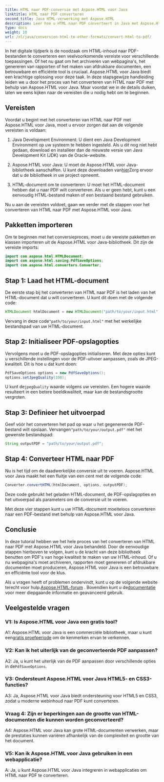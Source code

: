 ```yaml
---
title: HTML naar PDF-conversie met Aspose.HTML voor Java
linktitle: HTML naar PDF converteren
second_title: Java HTML-verwerking met Aspose.HTML
description: Leer hoe u HTML naar PDF converteert in Java met Aspose.HTML. Maak moeiteloos hoogwaardige PDF's van uw HTML-inhoud.
type: docs
weight: 10
url: /nl/java/conversion-html-to-other-formats/convert-html-to-pdf/
---
```

In het digitale tijdperk is de noodzaak om HTML-inhoud naar PDF-bestanden te converteren een veelvoorkomende vereiste voor verschillende toepassingen. Of het nu gaat om het archiveren van webpagina's, het genereren van rapporten of het maken van afdrukbare documenten, een betrouwbare en efficiënte tool is cruciaal. Aspose.HTML voor Java biedt een krachtige oplossing voor deze taak. In deze stapsgewijze handleiding leiden we u door het proces van het converteren van HTML naar PDF met behulp van Aspose.HTML voor Java. Maar voordat we in de details duiken, laten we eens kijken naar de vereisten die u nodig hebt om te beginnen.

## Vereisten

Voordat u begint met het converteren van HTML naar PDF met Aspose.HTML voor Java, moet u ervoor zorgen dat aan de volgende vereisten is voldaan:

1. Java Development Environment: U dient een Java Development Environment op uw systeem te hebben ingesteld. Als u dit nog niet hebt gedaan, download en installeer dan de nieuwste versie van Java Development Kit (JDK) van de Oracle-website.

2.  Aspose.HTML voor Java: U moet de Aspose.HTML voor Java-bibliotheek aanschaffen. U kunt deze downloaden van[hier](https://releases.aspose.com/html/java/)Zorg ervoor dat u de bibliotheek in uw project opneemt.

3. HTML-document om te converteren: U moet het HTML-document hebben dat u naar PDF wilt converteren. Als u er geen hebt, kunt u een eenvoudig HTML-bestand maken of een bestaand bestand gebruiken.

Nu u aan de vereisten voldoet, gaan we verder met de stappen voor het converteren van HTML naar PDF met Aspose.HTML voor Java.

## Pakketten importeren

Om te beginnen met het conversieproces, moet u de vereiste pakketten en klassen importeren uit de Aspose.HTML voor Java-bibliotheek. Dit zijn de vereiste imports:

```java
import com.aspose.html.HTMLDocument;
import com.aspose.html.saving.PdfSaveOptions;
import com.aspose.html.converters.Converter;
```

## Stap 1: Laad het HTML-document

De eerste stap bij het converteren van HTML naar PDF is het laden van het HTML-document dat u wilt converteren. U kunt dit doen met de volgende code:

```java
HTMLDocument htmlDocument = new HTMLDocument("path/to/your/input.html");
```

 Vervang in deze code`"path/to/your/input.html"` met het werkelijke bestandspad van uw HTML-document.

## Stap 2: Initialiseer PDF-opslagopties

Vervolgens moet u de PDF-opslagopties initialiseren. Met deze opties kunt u verschillende instellingen voor de PDF-uitvoer aanpassen, zoals de JPEG-kwaliteit. Dit is hoe u dat kunt doen:

```java
PdfSaveOptions options = new PdfSaveOptions();
options.setJpegQuality(100);
```

 U kunt de`jpegQuality` waarde volgens uw vereisten. Een hogere waarde resulteert in een betere beeldkwaliteit, maar kan de bestandsgrootte vergroten.

## Stap 3: Definieer het uitvoerpad

 Geef vóór het converteren het pad op waar u het gegenereerde PDF-bestand wilt opslaan. Vervangen`"path/to/your/output.pdf"` met het gewenste bestandspad:

```java
String outputPDF = "path/to/your/output.pdf";
```

## Stap 4: Converteer HTML naar PDF

Nu is het tijd om de daadwerkelijke conversie uit te voeren. Aspose.HTML voor Java maakt het een fluitje van een cent met de volgende code:

```java
Converter.convertHTML(htmlDocument, options, outputPDF);
```

Deze code gebruikt het geladen HTML-document, de PDF-opslagopties en het uitvoerpad als parameters om de conversie uit te voeren.

Met deze vier stappen kunt u uw HTML-document moeiteloos converteren naar een PDF-bestand met behulp van Aspose.HTML voor Java.

## Conclusie

In deze tutorial hebben we het hele proces van het converteren van HTML naar PDF met Aspose.HTML voor Java behandeld. Door de eenvoudige stappen hierboven te volgen, kunt u de kracht van deze bibliotheek benutten om PDF's van hoge kwaliteit te maken van uw HTML-inhoud. Of u nu webpagina's moet archiveren, rapporten moet genereren of afdrukbare documenten moet produceren, Aspose.HTML voor Java is een betrouwbare en efficiënte tool voor de klus.

 Als u vragen heeft of problemen ondervindt, kunt u op de volgende website terecht voor hulp.[Aspose.HTML-forum](https://forum.aspose.com/) . Bovendien kunt u de[documentatie](https://reference.aspose.com/html/java/) voor meer diepgaande informatie en geavanceerd gebruik.

## Veelgestelde vragen

### V1: Is Aspose.HTML voor Java een gratis tool?
   
 A1: Aspose.HTML voor Java is een commerciële bibliotheek, maar u kunt een[gratis proefperiode](https://releases.aspose.com/) om de kenmerken ervan te verkennen.

### V2: Kan ik het uiterlijk van de geconverteerde PDF aanpassen?

 A2: Ja, u kunt het uiterlijk van de PDF aanpassen door verschillende opties in de`PdfSaveOptions`.

### V3: Ondersteunt Aspose.HTML voor Java HTML5- en CSS3-functies?

A3: Ja, Aspose.HTML voor Java biedt ondersteuning voor HTML5 en CSS3, zodat u moderne webinhoud naar PDF kunt converteren.

### Vraag 4: Zijn er beperkingen aan de grootte van HTML-documenten die kunnen worden geconverteerd?

A4: Aspose.HTML voor Java kan grote HTML-documenten verwerken, maar de prestaties kunnen variëren afhankelijk van de complexiteit en grootte van het document.

### V5: Kan ik Aspose.HTML voor Java gebruiken in een webapplicatie?

A: Ja, u kunt Aspose.HTML voor Java integreren in webapplicaties om HTML naar PDF te converteren.
